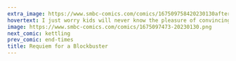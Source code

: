 ```yaml
---
extra_image: https://www.smbc-comics.com/comics/167509758420230130after.png
hovertext: I just worry kids will never know the pleasure of convincing your exhausted mother that you'll shut up in exchange for the king size candy bar and 6 pounds of Ninja Turtles episodes.
image: https://www.smbc-comics.com/comics/1675097473-20230130.png
next_comic: kettling
prev_comic: end-times
title: Requiem for a Blockbuster
---
```


